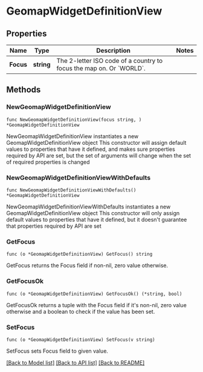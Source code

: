 # GeomapWidgetDefinitionView

## Properties

Name | Type | Description | Notes
------------ | ------------- | ------------- | -------------
**Focus** | **string** | The 2-letter ISO code of a country to focus the map on. Or &#x60;WORLD&#x60;. | 

## Methods

### NewGeomapWidgetDefinitionView

`func NewGeomapWidgetDefinitionView(focus string, ) *GeomapWidgetDefinitionView`

NewGeomapWidgetDefinitionView instantiates a new GeomapWidgetDefinitionView object
This constructor will assign default values to properties that have it defined,
and makes sure properties required by API are set, but the set of arguments
will change when the set of required properties is changed

### NewGeomapWidgetDefinitionViewWithDefaults

`func NewGeomapWidgetDefinitionViewWithDefaults() *GeomapWidgetDefinitionView`

NewGeomapWidgetDefinitionViewWithDefaults instantiates a new GeomapWidgetDefinitionView object
This constructor will only assign default values to properties that have it defined,
but it doesn't guarantee that properties required by API are set

### GetFocus

`func (o *GeomapWidgetDefinitionView) GetFocus() string`

GetFocus returns the Focus field if non-nil, zero value otherwise.

### GetFocusOk

`func (o *GeomapWidgetDefinitionView) GetFocusOk() (*string, bool)`

GetFocusOk returns a tuple with the Focus field if it's non-nil, zero value otherwise
and a boolean to check if the value has been set.

### SetFocus

`func (o *GeomapWidgetDefinitionView) SetFocus(v string)`

SetFocus sets Focus field to given value.



[[Back to Model list]](../README.md#documentation-for-models) [[Back to API list]](../README.md#documentation-for-api-endpoints) [[Back to README]](../README.md)


